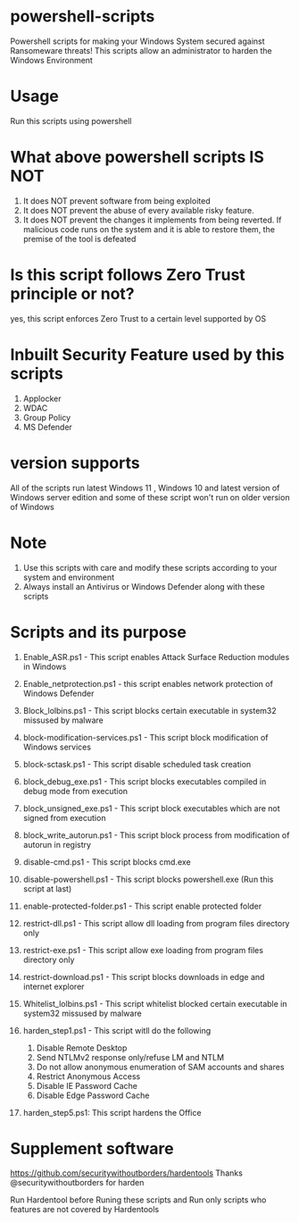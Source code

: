 # powershell-scripts
Powershell scripts for making your Windows System secured against Ransomeware threats! This scripts allow an administrator to harden the Windows Environment

# Usage
Run this scripts using powershell

# What above powershell scripts IS NOT
1. It does NOT prevent software from being exploited
2. It does NOT prevent the abuse of every available risky feature.
3. It does NOT prevent the changes it implements from being reverted. If malicious code runs on the system and it is able to restore them, the premise of the tool is defeated


# Is this script follows Zero Trust principle or not?
yes, this script enforces Zero Trust to a certain level supported by OS

# Inbuilt Security Feature used by this scripts
1. Applocker
2. WDAC
3. Group Policy
4. MS Defender

# version supports
All of the scripts run latest Windows 11 , Windows 10 and latest version of Windows server edition and some of these script won't run on older version of Windows 


# Note
1. Use this scripts with care and modify these scripts according to your system and environment
2. Always install an Antivirus or Windows Defender along with these scripts 

# Scripts and its purpose
1. Enable_ASR.ps1 - This script enables Attack Surface Reduction modules in Windows
2. Enable_netprotection.ps1 - this script enables network protection of Windows Defender
3. Block_lolbins.ps1 - This script blocks certain executable in system32 missused by malware
4. block-modification-services.ps1 - This script block modification of Windows services
5. block-sctask.ps1 - This script disable scheduled task creation
6. block_debug_exe.ps1 - This script blocks executables compiled in debug mode from execution
7. block_unsigned_exe.ps1 - This script block executables which are not signed from execution
8. block_write_autorun.ps1 - This script block process from modification of autorun in registry
9. disable-cmd.ps1 - This script blocks cmd.exe
10. disable-powershell.ps1 - This script blocks powershell.exe (Run this script at last)
11. enable-protected-folder.ps1 - This script enable protected folder
12. restrict-dll.ps1 - This script allow dll loading from program files directory only
13. restrict-exe.ps1 - This script allow exe loading from program files directory only
14. restrict-download.ps1 - This script blocks downloads in edge and internet explorer
15. Whitelist_lolbins.ps1 - This script whitelist blocked certain executable in system32 missused by malware
16. harden_step1.ps1 - This script witll do the following
      1. Disable Remote Desktop
      2. Send NTLMv2 response only/refuse LM and NTLM
      3. Do not allow anonymous enumeration of SAM accounts and shares
      4. Restrict Anonymous Access
      5. Disable IE Password Cache
      6. Disable Edge Password Cache

17. harden_step5.ps1: This script hardens the Office 

# Supplement software
https://github.com/securitywithoutborders/hardentools
Thanks @securitywithoutborders for harden 

Run Hardentool before Runing these scripts and Run only scripts who features  are not covered by Hardentools





